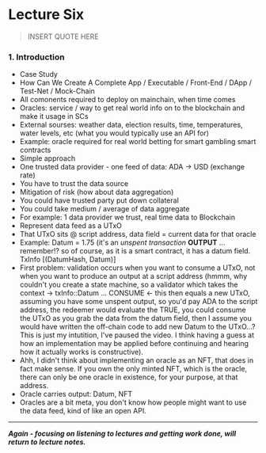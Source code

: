 # Lecture Six

> INSERT QUOTE HERE

### 1. Introduction

* Case Study
* How Can We Create A Complete App / Executable / Front-End / DApp / Test-Net / Mock-Chain
* All comonents required to deploy on mainchain, when time comes
* Oracles: service / way to get real world info on to the blockchain and make it usage in SCs
* External sourses: weather data, election results, time, temperatures, water levels, etc (what you would typically use an API for)
* Example: oracle required for real world betting for smart gambling smart contracts
* Simple approach
* One trusted data provider - one feed of data: ADA -> USD (exchange rate)
* You have to trust the data source
* Mitigation of risk (how about data aggregation)
* You could have trusted party put down collateral 
* You could take medium / average of data aggregate
* For example: 1 data provider we trust, real time data to Blockchain
* Represent data feed as a UTxO
* That UTxO sits @ script address, data field = current data for that oracle
* Example: Datum = 1.75 (it's an *unspent transaction* **OUTPUT** ... remember!? so of course, as it is a smart contract, it has a datum field. TxInfo [(DatumHash, Datum)]
* First problem: validation occurs when you want to consume a UTxO, not when you want to produce an output at a script address (hmmm, why couldn't you create a state machine, so a validator which takes the context -> txInfo::Datum ... CONSUME <- this then equals a new UTxO, assuming you have some unspent output, so you'd pay ADA to the script address, the redeemer would evaluate the TRUE, you could consume the UTxO as you grab the data from the datum field, then I assume you would have written the off-chain code to add new Datum to the UTxO...? This is just my intutition, I've paused the video. I think having a guess at how an implementation may be applied before continuing and hearing how it actually works is constructive).
* Ahh, I didn't think about implementing an oracle as an NFT, that does in fact make sense. If you own the only minted NFT, which is the oracle, there can only be one oracle in existence, for your purpose, at that address.
* Oracle carries output: Datum, NFT
* Oracles are a bit meta, you don't know how people might want to use the data feed, kind of like an open API.

<hr />

***Again - focusing on listening to lectures and getting work done, will return to lecture notes.***